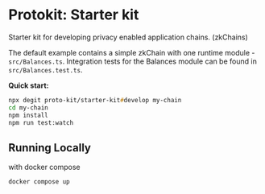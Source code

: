 # Protokit: Starter kit

Starter kit for developing privacy enabled application chains. (zkChains)

The default example contains a simple zkChain with one runtime module - `src/Balances.ts`.
Integration tests for the Balances module can be found in `src/Balances.test.ts`.

**Quick start:**

```zsh
npx degit proto-kit/starter-kit#develop my-chain
cd my-chain
npm install
npm run test:watch
```

## Running Locally

with docker compose

```bash
docker compose up
```
